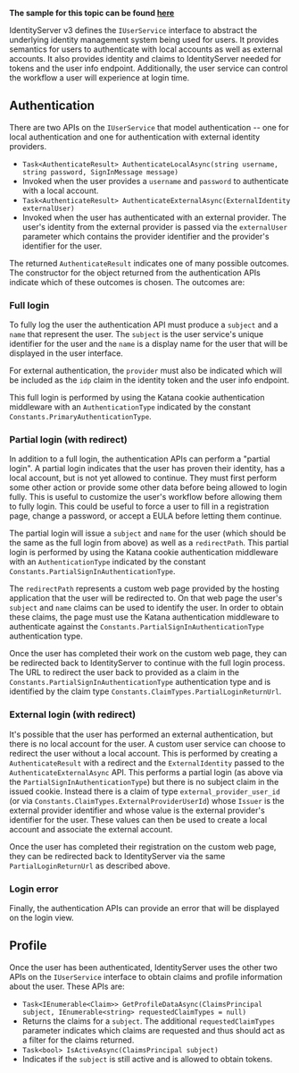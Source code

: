 **The sample for this topic can be found [here](https://github.com/thinktecture/Thinktecture.IdentityServer.v3.Samples/tree/master/source/CustomUserService)**

IdentityServer v3 defines the `IUserService` interface to abstract the underlying identity management system being used for users. It provides semantics for users to authenticate with local accounts as well as external accounts. It also provides identity and claims to IdentityServer needed for tokens and the user info endpoint. Additionally, the user service can control the workflow a user will experience at login time. 

## Authentication

There are two APIs on the `IUserService` that model authentication -- one for local authentication and one for authentication with external identity providers.

* `Task<AuthenticateResult> AuthenticateLocalAsync(string username, string password, SignInMessage message)`
 * Invoked when the user provides a `username` and `password` to authenticate with a local account.
* `Task<AuthenticateResult> AuthenticateExternalAsync(ExternalIdentity externalUser)`
 * Invoked when the user has authenticated with an external provider. The user's identity from the external provider is passed via the `externalUser` parameter which contains the provider identifier and the provider's identifier for the user.

The returned `AuthenticateResult` indicates one of many possible outcomes. The constructor for the object returned from the authentication APIs indicate which of these outcomes is chosen. The outcomes are:

### Full login

To fully log the user the authentication API must produce a `subject` and a `name` that represent the user. The `subject` is the user service's unique identifier for the user and the `name` is a display name for the 
user that will be displayed in the user interface.

For external authentication, the `provider` must also be indicated which will be included as the `idp` claim in the identity token and the user info endpoint.

This full login is performed by using the Katana cookie authentication middleware with an `AuthenticationType` indicated by the constant `Constants.PrimaryAuthenticationType`.

### Partial login (with redirect)

In addition to a full login, the authentication APIs can perform a "partial login". A partial login indicates that the user has proven their identity, has a local account, but is not yet allowed to continue. They must first perform some other action or provide some other data before being allowed to login fully. This is useful to customize the user's workflow before allowing them to fully login. This could be useful to force a user to fill in a registration page, change a password, or accept a EULA before letting them continue.

The partial login will issue a `subject` and `name` for the user (which should be the same as the full login from above) as well as a `redirectPath`. This partial login is performed by using the Katana cookie authentication middleware with an `AuthenticationType` indicated by the constant `Constants.PartialSignInAuthenticationType`.

The `redirectPath` represents a custom web page provided by the hosting application that the user will be redirected to. On that web page the user's `subject` and `name` claims can be used to identify the user. In order to obtain these claims, the page must use the Katana authentication middleware to authenticate against the `Constants.PartialSignInAuthenticationType` authentication type.

Once the user has completed their work on the custom web page, they can be redirected back to IdentityServer to continue with the full login process. The URL to redirect the user back to provided as a claim in the `Constants.PartialSignInAuthenticationType` authentication type and is identified by the claim type `Constants.ClaimTypes.PartialLoginReturnUrl`.

### External login (with redirect)

It's possible that the user has performed an external authentication, but there is no local account for the user. A custom user service can choose to redirect the user without a local account. This is performed by creating a `AuthenticateResult` with a redirect and the `ExternalIdentity` passed to the `AuthenticateExternalAsync` API. This performs a partial login (as above via the `PartialSignInAuthenticationType`) but there is no subject claim in the issued cookie. Instead there is a claim of type `external_provider_user_id` (or via `Constants.ClaimTypes.ExternalProviderUserId`) whose `Issuer` is the external provider identifier and whose value is the external provider's identifier for the user. These values can then be used to create a local account and associate the external account.

Once the user has completed their registration on the custom web page, they can be redirected back to IdentityServer via the same `PartialLoginReturnUrl` as described above.

### Login error

Finally, the authentication APIs can provide an error that will be displayed on the login view.

## Profile

Once the user has been authenticated, IdentityServer uses the other two APIs on the `IUserService` interface to obtain claims and profile information about the user. These APIs are:

* `Task<IEnumerable<Claim>> GetProfileDataAsync(ClaimsPrincipal subject, IEnumerable<string> requestedClaimTypes = null)`
 * Returns the claims for a `subject`. The additional `requestedClaimTypes` parameter indicates which claims are requested and thus should act as a filter for the claims returned.
* `Task<bool> IsActiveAsync(ClaimsPrincipal subject)`
 * Indicates if the `subject` is still active and is allowed to obtain tokens.
